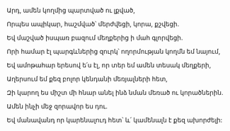 Արդ, ամեն կողմից պարտված ու լքված,


Որպես ապիկար, հաշմված՝ մերժվեցի, կորա, քշվեցի.


Եվ մաշված իսպառ բազում մեղքերից ի մահ գլորվեցի.


Որի համար էլ պարգևներից զուրկ՝ ողորմության կողմն եմ նայում,


Եվ ամոթահար երեսով ե՛ս էլ, որ տեր եմ ամեն տեսակ մեղքերի,


Աղերսում եմ քեզ բոլոր կենդանի մեռյալների հետ,


Զի կարող ես միշտ մի հնար անել ինձ նման մեռած ու կորածներին.


Ամեն ինչի մեջ զորավոր ես դու.


Եվ մանավանդ որ կարենալուդ հետ՝ և՛ կամենալն է քեզ ախորժելի: